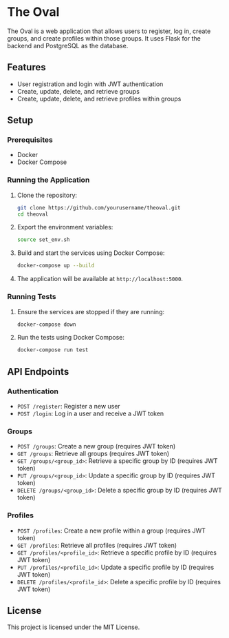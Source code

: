 # The Oval

The Oval is a web application that allows users to register, log in, create groups, and create profiles within those groups. It uses Flask for the backend and PostgreSQL as the database.

## Features

- User registration and login with JWT authentication
- Create, update, delete, and retrieve groups
- Create, update, delete, and retrieve profiles within groups

## Setup

### Prerequisites

- Docker
- Docker Compose

### Running the Application

1. Clone the repository:

    ```sh
    git clone https://github.com/yourusername/theoval.git
    cd theoval
    ```

2. Export the environment variables:

    ```sh
    source set_env.sh
    ```

3. Build and start the services using Docker Compose:

    ```sh
    docker-compose up --build
    ```

4. The application will be available at `http://localhost:5000`.

### Running Tests

1. Ensure the services are stopped if they are running:

    ```sh
    docker-compose down
    ```

2. Run the tests using Docker Compose:

    ```sh
    docker-compose run test
    ```

## API Endpoints

### Authentication

- `POST /register`: Register a new user
- `POST /login`: Log in a user and receive a JWT token

### Groups

- `POST /groups`: Create a new group (requires JWT token)
- `GET /groups`: Retrieve all groups (requires JWT token)
- `GET /groups/<group_id>`: Retrieve a specific group by ID (requires JWT token)
- `PUT /groups/<group_id>`: Update a specific group by ID (requires JWT token)
- `DELETE /groups/<group_id>`: Delete a specific group by ID (requires JWT token)

### Profiles

- `POST /profiles`: Create a new profile within a group (requires JWT token)
- `GET /profiles`: Retrieve all profiles (requires JWT token)
- `GET /profiles/<profile_id>`: Retrieve a specific profile by ID (requires JWT token)
- `PUT /profiles/<profile_id>`: Update a specific profile by ID (requires JWT token)
- `DELETE /profiles/<profile_id>`: Delete a specific profile by ID (requires JWT token)

## License

This project is licensed under the MIT License.